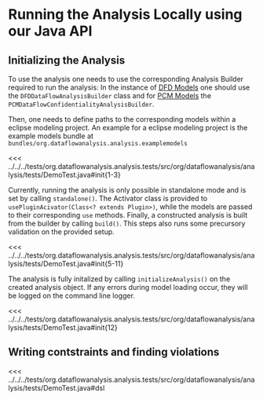 # Running the Analysis Locally using our Java API
## Initializing the Analysis
To use the analysis one needs to use the corresponding Analysis Builder required to run the analysis:
In the instance of [DFD Models](/wiki/dfd) one should use the `DFDDataFlowAnalysisBuilder` class and for [PCM Models](/wiki/pcm) the `PCMDataFlowConfidentialityAnalysisBuilder`.

Then, one needs to define paths to the corresponding models within a eclipse modeling project.
An example for a eclipse modeling project is the example models bundle at `bundles/org.dataflowanalysis.analysis.examplemodels`

<<< ../../../tests/org.dataflowanalysis.analysis.tests/src/org/dataflowanalysis/analysis/tests/DemoTest.java#init{1-3}

Currently, running the analysis is only possible in standalone mode and is set by calling `standalone()`.
The Activator class is provided to `usePluginAcivator(Class<? extends Plugin>)`, while the models are passed to their corresponding `use` methods.
Finally, a constructed analysis is built from the builder by calling `build()`.
This steps also runs some precursory validation on the provided setup.

<<< ../../../tests/org.dataflowanalysis.analysis.tests/src/org/dataflowanalysis/analysis/tests/DemoTest.java#init{5-11}

The analysis is fully initalized by calling `initializeAnalysis()` on the created analysis object.
If any errors during model loading occur, they will be logged on the command line logger.

<<< ../../../tests/org.dataflowanalysis.analysis.tests/src/org/dataflowanalysis/analysis/tests/DemoTest.java#init{12}

## Writing contstraints and finding violations
<<< ../../../tests/org.dataflowanalysis.analysis.tests/src/org/dataflowanalysis/analysis/tests/DemoTest.java#dsl

